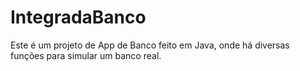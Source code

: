 # IntegradaBanco
Este é um projeto de App de Banco feito em Java, onde há diversas funções para simular um banco real.

